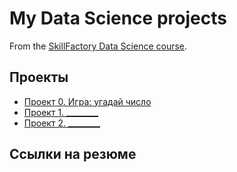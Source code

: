 # My Data Science projects

From the [SkillFactory Data Science course](https://skillfactory.ru/data-scientist).

## Проекты

* [Проект 0. Игра: угадай число]()
* [Проект 1. ________]()
* [Проект 2. ________]()

## Ссылки на резюме

